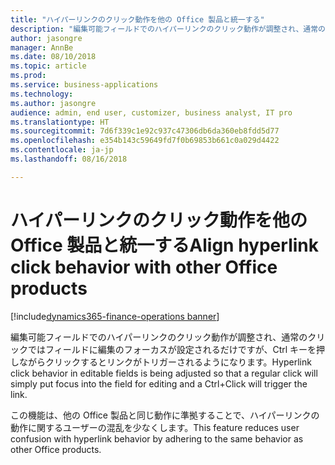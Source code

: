 ```yaml
---
title: "ハイパーリンクのクリック動作を他の Office 製品と統一する"
description: "編集可能フィールドでのハイパーリンクのクリック動作が調整され、通常のクリックではフィールドに編集のフォーカスが設定されるだけですが、Ctrl キーを押しながらクリックするとリンクがトリガーされるようになります。"
author: jasongre
manager: AnnBe
ms.date: 08/10/2018
ms.topic: article
ms.prod: 
ms.service: business-applications
ms.technology: 
ms.author: jasongre
audience: admin, end user, customizer, business analyst, IT pro
ms.translationtype: HT
ms.sourcegitcommit: 7d6f339c1e92c937c47306db6da360eb8fdd5d77
ms.openlocfilehash: e354b143c59649fd7f0b69853b661c0a029d4422
ms.contentlocale: ja-jp
ms.lasthandoff: 08/16/2018

---
```


# <a name="align-hyperlink-click-behavior-with-other-office-products"></a><span data-ttu-id="9ad17-103">ハイパーリンクのクリック動作を他の Office 製品と統一する</span><span class="sxs-lookup"><span data-stu-id="9ad17-103">Align hyperlink click behavior with other Office products</span></span> 

[!include[dynamics365-finance-operations banner](../includes/dynamics365-finance-operations.md)]

<span data-ttu-id="9ad17-104">編集可能フィールドでのハイパーリンクのクリック動作が調整され、通常のクリックではフィールドに編集のフォーカスが設定されるだけですが、Ctrl キーを押しながらクリックするとリンクがトリガーされるようになります。</span><span class="sxs-lookup"><span data-stu-id="9ad17-104">Hyperlink click behavior in editable fields is being adjusted so that a regular click will simply put focus into the field for editing and a Ctrl+Click will trigger the link.</span></span>   

<span data-ttu-id="9ad17-105">この機能は、他の Office 製品と同じ動作に準拠することで、ハイパーリンクの動作に関するユーザーの混乱を少なくします。</span><span class="sxs-lookup"><span data-stu-id="9ad17-105">This feature reduces user confusion with hyperlink behavior by adhering to the same behavior as other Office products.</span></span> 

